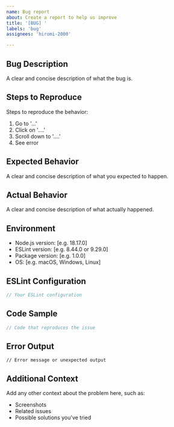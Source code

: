 ```yaml
---
name: Bug report
about: Create a report to help us improve
title: '[BUG] '
labels: 'bug'
assignees: 'hiromi-2000'

---
```


## Bug Description
A clear and concise description of what the bug is.

## Steps to Reproduce
Steps to reproduce the behavior:
1. Go to '...'
2. Click on '....'
3. Scroll down to '....'
4. See error

## Expected Behavior
A clear and concise description of what you expected to happen.

## Actual Behavior
A clear and concise description of what actually happened.

## Environment
- Node.js version: [e.g. 18.17.0]
- ESLint version: [e.g. 8.44.0 or 9.29.0]
- Package version: [e.g. 1.0.0]
- OS: [e.g. macOS, Windows, Linux]

## ESLint Configuration
```javascript
// Your ESLint configuration
```

## Code Sample
```javascript
// Code that reproduces the issue
```

## Error Output
```
// Error message or unexpected output
```

## Additional Context
Add any other context about the problem here, such as:
- Screenshots
- Related issues
- Possible solutions you've tried 
